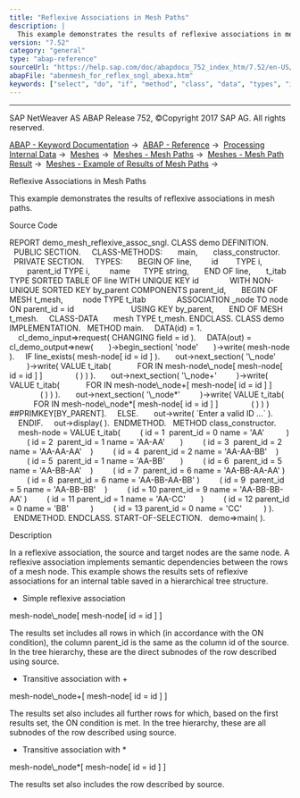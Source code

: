 ```yaml
---
title: "Reflexive Associations in Mesh Paths"
description: |
  This example demonstrates the results of reflexive associations in mesh paths. Source Code REPORT demo_mesh_reflexive_assoc_sngl. CLASS demo DEFINITION. PUBLIC SECTION. CLASS-METHODS: main, class_constructor. PRIVATE SECTION. TYPES: BEGIN OF line, id        TYPE i, parent_id TYPE i, name
version: "7.52"
category: "general"
type: "abap-reference"
sourceUrl: "https://help.sap.com/doc/abapdocu_752_index_htm/7.52/en-US/abenmesh_for_reflex_sngl_abexa.htm"
abapFile: "abenmesh_for_reflex_sngl_abexa.htm"
keywords: ["select", "do", "if", "method", "class", "data", "types", "internal-table", "abenmesh", "for", "reflex", "sngl", "abexa"]
---
```


* * *

SAP NetWeaver AS ABAP Release 752, ©Copyright 2017 SAP AG. All rights reserved.

[ABAP - Keyword Documentation](https://help.sap.com/doc/abapdocu_752_index_htm/7.52/en-US/abenabap.htm) →  [ABAP - Reference](https://help.sap.com/doc/abapdocu_752_index_htm/7.52/en-US/abenabap_reference.htm) →  [Processing Internal Data](https://help.sap.com/doc/abapdocu_752_index_htm/7.52/en-US/abenabap_data_working.htm) →  [Meshes](https://help.sap.com/doc/abapdocu_752_index_htm/7.52/en-US/abenabap_meshes.htm) →  [Meshes - Mesh Paths](https://help.sap.com/doc/abapdocu_752_index_htm/7.52/en-US/abenmesh_pathes.htm) →  [Meshes - Mesh Path Result](https://help.sap.com/doc/abapdocu_752_index_htm/7.52/en-US/abenmesh_path_result.htm) →  [Meshes - Example of Results of Mesh Paths](https://help.sap.com/doc/abapdocu_752_index_htm/7.52/en-US/abenmesh_path_result_abexas.htm) → 

Reflexive Associations in Mesh Paths

This example demonstrates the results of reflexive associations in mesh paths.

Source Code

REPORT demo\_mesh\_reflexive\_assoc\_sngl.
CLASS demo DEFINITION.
  PUBLIC SECTION.
    CLASS-METHODS:
      main,
      class\_constructor.
  PRIVATE SECTION.
    TYPES:
      BEGIN OF line,
        id        TYPE i,
        parent\_id TYPE i,
        name      TYPE string,
      END OF line,
      t\_itab TYPE SORTED TABLE OF line WITH UNIQUE KEY id
             WITH NON-UNIQUE SORTED KEY by\_parent COMPONENTS parent\_id,
      BEGIN OF MESH t\_mesh,
        node TYPE t\_itab
             ASSOCIATION \_node TO node ON parent\_id = id
                         USING KEY by\_parent,
      END OF MESH t\_mesh.
    CLASS-DATA
      mesh TYPE t\_mesh.
ENDCLASS.
CLASS demo IMPLEMENTATION.
  METHOD main.
    DATA(id) = 1.
    cl\_demo\_input=>request( CHANGING field = id ).
    DATA(out) = cl\_demo\_output=>new(
      )->begin\_section( 'node'
      )->write( mesh-node ).
    IF line\_exists( mesh-node\[ id = id \] ).
      out->next\_section( '\\\_node'
        )->write( VALUE t\_itab(
           FOR <node> IN mesh-node\\\_node\[ mesh-node\[ id = id \] \]
              ( <node> ) ) ).
      out->next\_section( '\\\_node+'
        )->write( VALUE t\_itab(
           FOR <node> IN mesh-node\\\_node+\[ mesh-node\[ id = id \] \]
              ( <node> ) ) ).
      out->next\_section( '\\\_node\*'
        )->write( VALUE t\_itab(
           FOR <node> IN mesh-node\\\_node\*\[ mesh-node\[ id = id \] \]
              ( <node> ) ) ) ##PRIMKEY\[BY\_PARENT\].
    ELSE.
      out->write( \`Enter a valid ID ...\` ).
    ENDIF.
    out->display( ).  ENDMETHOD.
  METHOD class\_constructor.
    mesh-node = VALUE t\_itab(
        ( id = 1  parent\_id = 0 name = 'AA'          )
        ( id = 2  parent\_id = 1 name = 'AA-AA'       )
        ( id = 3  parent\_id = 2 name = 'AA-AA-AA'    )
        ( id = 4  parent\_id = 2 name = 'AA-AA-BB'    )
        ( id = 5  parent\_id = 1 name = 'AA-BB'       )
        ( id = 6  parent\_id = 5 name = 'AA-BB-AA'    )
        ( id = 7  parent\_id = 6 name = 'AA-BB-AA-AA' )
        ( id = 8  parent\_id = 6 name = 'AA-BB-AA-BB' )
        ( id = 9  parent\_id = 5 name = 'AA-BB-BB'    )
        ( id = 10 parent\_id = 9 name = 'AA-BB-BB-AA' )
        ( id = 11 parent\_id = 1 name = 'AA-CC'       )
        ( id = 12 parent\_id = 0 name = 'BB'          )
        ( id = 13 parent\_id = 0 name = 'CC'          ) ).
  ENDMETHOD.
ENDCLASS.
START-OF-SELECTION.
  demo=>main( ).

Description

In a reflexive association, the source and target nodes are the same node. A reflexive association implements semantic dependencies between the rows of a mesh node. This example shows the results sets of reflexive associations for an internal table saved in a hierarchical tree structure.

-   Simple reflexive association

mesh-node\\\_node\[ mesh-node\[ id = id \] \]

The results set includes all rows in which (in accordance with the ON condition), the column parent\_id is the same as the column id of the source. In the tree hierarchy, these are the direct subnodes of the row described using source.

-   Transitive association with +

mesh-node\\\_node+\[ mesh-node\[ id = id \] \]

The results set also includes all further rows for which, based on the first results set, the ON condition is met. In the tree hierarchy, these are all subnodes of the row described using source.

-   Transitive association with \*

mesh-node\\\_node\*\[ mesh-node\[ id = id \] \]

The results set also includes the row described by source.